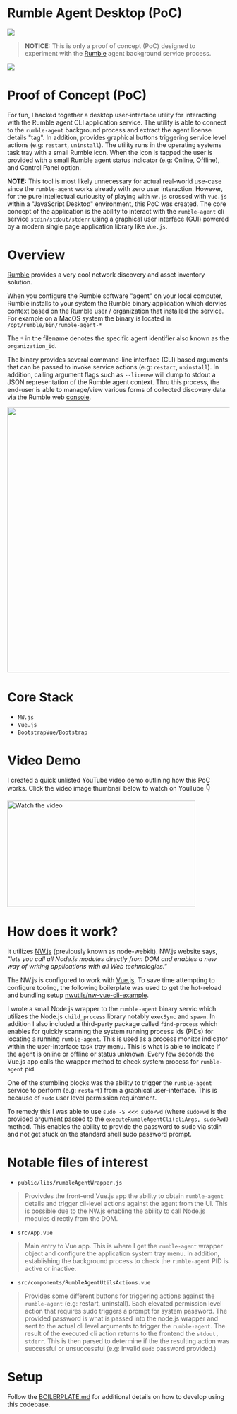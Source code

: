 # **Rumble Agent Desktop (PoC)**

<img src="https://img.shields.io/badge/Status-Proof%20of%20Concept-orange" />

> **NOTICE:** This is only a proof of concept (PoC) designed to experiment with the [Rumble](https://rumble.run) agent background service process.

<img src="https://i.imgur.com/5XjEVvf.gif" style="max-width: 600px;" />

# Proof of Concept (PoC)
For fun, I hacked together a desktop user-interface utility for interacting with the Rumble agent CLI application service. The utility is able to connect to the `rumble-agent` background process and extract the agent license details "tag". In addition, provides graphical buttons triggering service level actions (e.g: `restart`, `uninstall`). The utility runs in the operating systems task tray with a small Rumble icon. When the icon is tapped the user is provided with a small Rumble agent status indicator (e.g: Online, Offline), and Control Panel option.

**NOTE:** This tool is most likely unnecessary for actual real-world use-case since the `rumble-agent` works already with zero user interaction. However, for the pure intellectual curiousity of playing with `NW.js` crossed with `Vue.js` within a "JavaScript Desktop" environment, this PoC was created. The core concept of the application is the ability to interact with the `rumble-agent` cli service `stdin/stdout/stderr` using a graphical user interface (GUI) powered by a modern single page application library like `Vue.js`.

# Overview
[Rumble](https://rumble.run) provides a very cool network discovery and asset inventory solution.

When you configure the Rumble software "agent" on your local computer, Rumble installs to your system the Rumble binary application which dervies context based on the Rumble user / organization that installed the service. For example on a MacOS system the binary is located in `/opt/rumble/bin/rumble-agent-*`

The `*` in the filename denotes the specific agent identifier also known as the `organization_id`.

The binary provides several command-line interface (CLI) based arguments that can be passed to invoke service actions (e.g: `restart`, `uninstall`). In addition, calling argument flags such as `--license` will dump to stdout a JSON representation of the Rumble agent context. Thru this process, the end-user is able to manage/view various forms of collected discovery data via the Rumble web [console](https://console.rumble.run).

<img src="https://i.imgur.com/QI1YpNU.png"  width="600" />

# Core Stack
- `NW.js`
- `Vue.js`
- `BootstrapVue/Bootstrap`

# Video Demo
I created a quick unlisted YouTube video demo outlining how this PoC works. Click the video image thumbnail below to watch on YouTube 👇

<a href="http://www.youtube.com/watch?feature=player_embedded&v=rXbLS7jQ5Ok" target="_blank">
 <img src="https://img.youtube.com/vi/rXbLS7jQ5Ok/hqdefault.jpg" alt="Watch the video" width="426" height="240" border="0" />
</a>

# How does it work?
It utilizes [NW.js](https://nwjs.io) (previously known as node-webkit). NW.js website says, *"lets you call all Node.js modules directly from DOM and enables a new way of writing applications with all Web technologies."*

The NW.js is configured to work with [Vue.js](https://vuejs.org). To save time attempting to configure tooling, the following boilerplate was used to get the hot-reload and bundling setup [nwutils/nw-vue-cli-example](https://github.com/nwutils/nw-vue-cli-example).

I wrote a small Node.js wrapper to the `rumble-agent` binary servic which utilizes the Node.js `child_process` library notably `execSync` and `spawn`. In addition I also included a third-party package called `find-process` which enables for quickly scanning the system running process ids (PIDs) for locating a running `rumble-agent`. This is used as a process monitor indicator within the user-interface task tray menu. This is what is able to indicate if the agent is online or offline or status unknown. Every few seconds the Vue.js app calls the wrapper method to check system process for `rumble-agent` pid.

One of the stumbling blocks was the ability to trigger the `rumble-agent` service to perform (e.g: `restart`) from a graphical user-interface. This is because of `sudo` user level permission requirement.

To remedy this I was able to use `sudo -S <<< sudoPwd` (where `sudoPwd` is the provided argument passed to the `executeRumbleAgentCli(cliArgs, sudoPwd)` method. This enables the ability to provide the password to sudo via stdin and not get stuck on the standard shell sudo password prompt.

# Notable files of interest

- `public/libs/rumbleAgentWrapper.js`
> Provivdes the front-end Vue.js app the ability to obtain `rumble-agent` details and trigger cli-level actions against the agent from the UI. This is possible due to the NW.js enabling the ability to call Node.js modules directly from the DOM.

- `src/App.vue`
> Main entry to Vue app. This is where I get the `rumble-agent` wrapper object and configure the application system tray menu. In addition, establishing the background process to check the `rumble-agent` PID is active or inactive.

- `src/components/RumbleAgentUtilsActions.vue`
> Provides some different buttons for triggering actions against the `rumble-agent` (e.g: restart, uninstall). Each elevated permission level action that requires sudo triggers a prompt for system password. The provided password is what is passed into the node.js wrapper and sent to the actual cli level arguments to trigger the `rumble-agent`. The result of the executed cli action returns to the frontend the `stdout, stderr`. This is then parsed to determine if the the resulting action was successful or unsuccessful (e.g: Invalid `sudo` password provided.)

# Setup
Follow the [BOILERPLATE.md](BOILERPLATE.md) for additional details on how to develop using this codebase.
